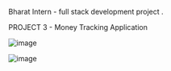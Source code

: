 Bharat Intern - full stack development project .

PROJECT 3 - Money Tracking Application 

![image](https://github.com/dineshkumarDK47/Money_Tracker/assets/65418912/f6fc458d-2701-4224-8699-94bd29e449c9)

![image](https://github.com/dineshkumarDK47/Money_Tracker/assets/65418912/37970160-6894-4e63-bf0c-2385d9c18219)
